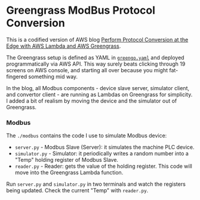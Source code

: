 # Greengrass ModBus Protocol Conversion

This is a codified version of AWS blog [Perform Protocol Conversion at the Edge with AWS Lambda and AWS Greengrass](https://aws.amazon.com/blogs/iot/perform-protocol-conversion-at-the-edge-with-aws-lambda-and-aws-greengrass/).

The Greengrass setup is defined as YAML in [`greengo.yaml`](./greengo.yaml) and deployed programmatically via AWS API. This way surely beats clicking through 19 screens on AWS console, and starting all over because you might fat-fingered something mid way.

In the blog, all Modbus components - device slave server, simulator client, and convertor client - are running as Lambdas on Greengrass for simplicity. I added a bit of realism by moving the device and the simulator out of Greengrass.


### Modbus
The `./modbus` contains the code I use to simulate Modbus device:

* `server.py` - Modbus Slave (Server): it simulates the machine PLC device.
* `simulator.py` - Simulator: it periodically writes a random number into a "Temp" holding register of Modbus Slave.
* `reader.py` - Reader: gets the value of the holding register. This code will move into the Greengrass Lambda function.

Run `server.py` and `simulator.py` in two terminals and watch the registers being updated. Check the current "Temp" with `reader.py`.